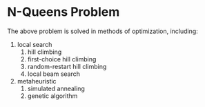 # N-Queens Problem
The above problem is solved in methods of optimization, including:
1. local search
    1. hill climbing
    2. first-choice hill climbing
    3. random-restart hill climbing
    4. local beam search
2. metaheuristic
    1. simulated annealing
    2. genetic algorithm

